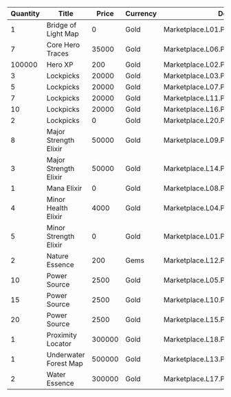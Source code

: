 | Quantity | Title | Price | Currency |  Dev Name |
| -------- | ----- | ----- | -------- |  -------- |
| 1 | Bridge of Light Map | 0 | Gold | Marketplace.L01.Page2.VIP5.FreeBonus.42 |
| 7 | Core Hero Traces | 35000 | Gold | Marketplace.L06.Page02.Token.09 |
| 100000 | Hero XP | 200 | Gold | Marketplace.L02.Page02.XP.02 |
| 3 | Lockpicks | 20000 | Gold | Marketplace.L03.Page02.MapFragments.02 |
| 5 | Lockpicks | 20000 | Gold | Marketplace.L07.Page02.MapFragments.06 |
| 7 | Lockpicks | 20000 | Gold | Marketplace.L11.Page02.TreasureMap.02 |
| 10 | Lockpicks | 20000 | Gold | Marketplace.L16.Page02.TreasureMap.05 |
| 2 | Lockpicks | 0 | Gold | Marketplace.L20.Page02.Free.93 |
| 8 | Major Strength Elixir | 50000 | Gold | Marketplace.L09.Page02.MajorElixir.08 |
| 3 | Major Strength Elixir | 50000 | Gold | Marketplace.L14.Page02.ElixirAll.09 |
| 1 | Mana Elixir | 0 | Gold | Marketplace.L08.Page02.Free.35 |
| 4 | Minor Health Elixir | 4000 | Gold | Marketplace.L04.Page02.MinorElixir.05 |
| 5 | Minor Strength Elixir | 0 | Gold | Marketplace.L01.Page02.Free.07 |
| 2 | Nature Essence | 200 | Gems | Marketplace.L12.Page02.Reagent.19 |
| 10 | Power Source | 2500 | Gold | Marketplace.L05.Page02.PowerSource.02 |
| 15 | Power Source | 2500 | Gold | Marketplace.L10.Page02.PowerSource.05 |
| 20 | Power Source | 2500 | Gold | Marketplace.L15.Page02.PowerSource.08 |
| 1 | Proximity Locator | 300000 | Gold | Marketplace.L18.Page02.Hero.05 |
| 1 | Underwater Forest Map | 500000 | Gold | Marketplace.L13.Page02.MapsMisc.21 |
| 2 | Water Essence | 300000 | Gold | Marketplace.L17.Page02.Shard.20 |
